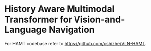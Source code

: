 # History Aware Multimodal Transformer for Vision-and-Language Navigation

For HAMT codebase refer to https://github.com/cshizhe/VLN-HAMT.

